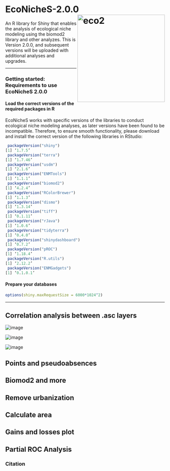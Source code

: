 # EcoNicheS-2.0.0 <img src="https://user-images.githubusercontent.com/25662791/244543343-ac0a9b00-a873-469d-ac33-4b49cba48a90.png" referrerpolicy="no-referrer" alt="eco2" align="right" height="276" />
An R library for Shiny that enables the analysis of ecological niche modeling using the biomod2 library and other analyzes. This is Version 2.0.0, and subsequent versions will be uploaded with additional analyses and upgrades. 


-----


### Getting started: Requirements to use EcoNicheS 2.0.0

#### Load the correct versions of the required packages in R
EcoNicheS works with specific versions of the libraries to conduct ecological niche modeling analyses, as later versions have been found to be incompatible. Therefore, to ensure smooth functionality, please download and install the correct version of the following libraries in RStudio:

``` r
 packageVersion("shiny")
[1] ‘1.7.5’
 packageVersion("terra")
[1] ‘1.7.46’
 packageVersion("usdm")
[1] ‘2.1.6’
 packageVersion("ENMTools")
[1] ‘1.1.1’
 packageVersion("biomod2")
[1] ‘4.2.4’
 packageVersion("RColorBrewer")
[1] ‘1.1.3’
 packageVersion("dismo")
[1] ‘1.3.14’
 packageVersion("tiff")
[1] ‘0.1.11’
 packageVersion("rJava")
[1] ‘1.0.6’
 packageVersion("tidyterra")
[1] ‘0.4.0’
 packageVersion("shinydashboard")
[1] ‘0.7.2’
 packageVersion("pROC")
[1] ‘1.18.4’
 packageVersion("R.utils")
[1] ‘2.12.2’
 packageVersion("ENMGadgets")
[1] ‘0.1.0.1’

```


#### Prepare your databases
``` r
options(shiny.maxRequestSize = 6000*1024^2)
```
-----
## Correlation analysis between .asc layers 


![image](https://github.com/armandosunny/EcoNicheS-2.0.0/assets/25662791/8d168349-7d40-420f-8e99-76c89b42dc2c)


![image](https://github.com/armandosunny/EcoNicheS-2.0.0/assets/25662791/72c6511a-610a-497b-8b5a-f4c90ae3acdf)


![image](https://github.com/armandosunny/EcoNicheS-2.0.0/assets/25662791/37999c91-49a7-4971-9281-1f500566888b)

## Points and pseudoabsences


## Biomod2 and more


## Remove urbanization


## Calculate area


## Gains and losses plot


## Partial ROC Analysis


### Citation


